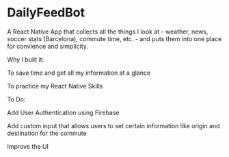 # DailyFeedBot
A React Native App that collects all the things I look at - weather, news, soccer stats (Barcelona), commute time, etc. - and puts them into one place for convience and simplicity.

Why I built it:

To save time and get all my information at a glance

To practice my React Native Skills

To Do:

Add User Authentication using Firebase

Add custom input that allows users to set certain information like origin and destination for the commute

Improve the UI
